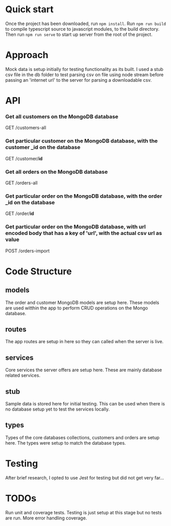 # Quick start

Once the project has been downloaded, run `npm install`.
Run `npm run build` to compile typescript source to javascript modules, to the build directory.
Then run `npm run serve` to start up server from the root of the project.

# Approach

Mock data is setup initially for testing functionality as its built. I used a stub csv file in the db folder to test parsing csv on file using node stream before passing an 'internet url' to the server for parsing a downloadable csv.

# API

### Get all customers on the MongoDB database

GET /customers-all

### Get particular customer on the MongoDB database, with the customer \_id on the database

GET /customer/**id**

### Get all orders on the MongoDB database

GET /orders-all

### Get particular order on the MongoDB database, with the order \_id on the database

GET /order/**id**

### Get particular order on the MongoDB database, with url encoded body that has a key of 'url', with the actual csv url as value

POST /orders-import

# Code Structure

## models

The order and customer MongoDB models are setup here. These models are used witthin the app to perform CRUD operations on the Mongo database.

## routes

The app routes are setup in here so they can called when the server is live.

## services

Core services the server offers are setup here. These are mainly database related services.

## stub

Sample data is stored here for initial testing. This can be used when there is no database setup yet to test the services locally.

## types

Types of the core databases collections, customers and orders are setup here. The types were setup to match the database types.

# Testing

After brief research, I opted to use Jest for testing but did not get very far...

# TODOs

Run unit and coverage tests. Testing is just setup at this stage but no tests are run.
More error handling coverage.
